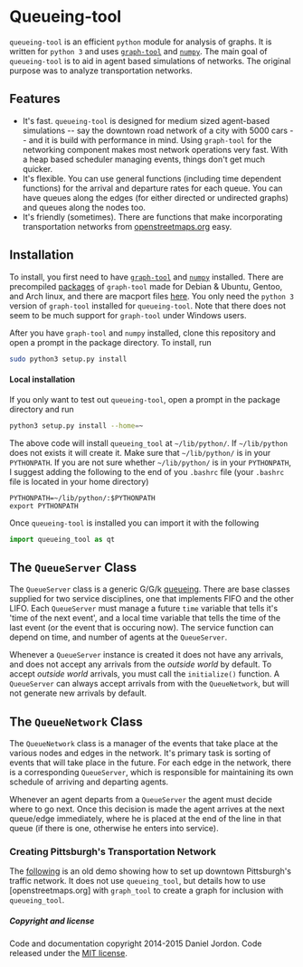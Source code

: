 Queueing-tool
=============

`queueing-tool` is an efficient `python` module for analysis of graphs. It is written for `python 3` and uses [`graph-tool`](http://graph-tool.skewed.de/) and [`numpy`](http://www.numpy.org/). The main goal of `queueing-tool` is to aid in agent based simulations of networks. The original purpose was to analyze transportation networks.

## Features

  - It's fast. `queueing-tool` is designed for medium sized agent-based simulations -- say the downtown road network of a city with 5000 cars -- and it is build with performance in mind. Using `graph-tool` for the networking component makes most network operations very fast. With a heap based scheduler managing events, things don't get much quicker.
  - It's flexible. You can use general functions (including time dependent functions) for the arrival and departure rates for each queue. You can have queues along the edges (for either directed or undirected graphs) and queues along the nodes too.
  - It's friendly (sometimes). There are functions that make incorporating transportation networks from [openstreetmaps.org](www.openstreetmaps.org) easy.


## Installation

To install, you first need to have [`graph-tool`](http://graph-tool.skewed.de/) and [`numpy`](http://www.numpy.org/) installed. There are precompiled [packages](http://graph-tool.skewed.de/download#packages) of `graph-tool` made for Debian & Ubuntu, Gentoo, and Arch linux, and there are macport files [here](http://www.macports.org/ports.php?by=name&substr=graph-tool). You only need the `python 3` version of `graph-tool` installed for `queueing-tool`. Note that there does not seem to be much support for `graph-tool` under Windows users. 

After you have `graph-tool` and `numpy` installed, clone this repository and open a prompt in the package directory. To install, run


```bash
sudo python3 setup.py install
```

#### Local installation

If you only want to test out `queueing-tool`, open a prompt in the package directory and run

```bash
python3 setup.py install --home=~
```
The above code will install `queueing_tool` at `~/lib/python/`. If `~/lib/python` does not exists it will create it. Make sure that `~/lib/python/` is in your `PYTHONPATH`. If you are not sure whether `~/lib/python/` is in your `PYTHONPATH`, I suggest adding the following to the end of you `.bashrc` file (your `.bashrc` file is located in your home directory)

```
PYTHONPATH=~/lib/python/:$PYTHONPATH
export PYTHONPATH
```

Once `queueing-tool` is installed you can import it with the following

```python
import queueing_tool as qt
```

## The `QueueServer` Class

The `QueueServer` class is a generic G/G/k [queueing](http://en.wikipedia.org/wiki/Queueing_theory). There are base classes supplied for two service disciplines, one that implements FIFO and the other LIFO. Each `QueueServer` must manage a future `time` variable that tells it's 'time of the next event', and a local time variable that tells the time of the last event (or the event that is occuring now). The service function can depend on time, and number of agents at the `QueueServer`.

Whenever a `QueueServer` instance is created it does not have any arrivals, and does not accept any arrivals from the *outside world* by default. To accept *outside world* arrivals, you must call the `initialize()` function. A `QueueServer` can always accept arrivals from with the `QueueNetwork`, but will not generate new arrivals by default.

## The `QueueNetwork` Class

The `QueueNetwork` class is a manager of the events that take place at the various nodes and edges in the network. It's primary task is sorting of events that will take place in the future. For each edge in the network, there is a corresponding `QueueServer`, which is responsible for maintaining its own schedule of arriving and departing agents.

Whenever an agent departs from a `QueueServer` the agent must decide where to go next. Once this decision is made the agent arrives at the next queue/edge immediately, where he is placed at the end of the line in that queue (if there is one, otherwise he enters into service).

### Creating Pittsburgh's Transportation Network

The [following](http://nbviewer.ipython.org/gist/djordon/975bf898c1ed2f4c8198) is an old demo showing how to set up downtown Pittsburgh's traffic network. It does not use `queueing_tool`, but details how to use [openstreetmaps.org] with `graph_tool` to create a graph for inclusion with `queueing_tool`.


##### Copyright and license

Code and documentation copyright 2014-2015 Daniel Jordon. Code released under the [MIT license](https://github.com/djordon/queueing-tool/blob/master/LICENSE).
